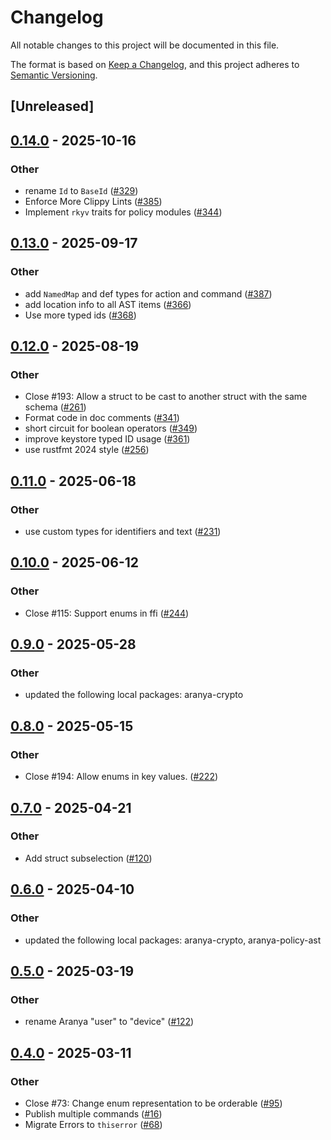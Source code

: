 # Changelog

All notable changes to this project will be documented in this file.

The format is based on [Keep a Changelog](https://keepachangelog.com/en/1.0.0/),
and this project adheres to [Semantic Versioning](https://semver.org/spec/v2.0.0.html).

## [Unreleased]

## [0.14.0](https://github.com/aranya-project/aranya-core/compare/aranya-policy-module-v0.13.0...aranya-policy-module-v0.14.0) - 2025-10-16

### Other

- rename `Id` to `BaseId` ([#329](https://github.com/aranya-project/aranya-core/pull/329))
- Enforce More Clippy Lints ([#385](https://github.com/aranya-project/aranya-core/pull/385))
- Implement `rkyv` traits for policy modules ([#344](https://github.com/aranya-project/aranya-core/pull/344))

## [0.13.0](https://github.com/aranya-project/aranya-core/compare/aranya-policy-module-v0.12.0...aranya-policy-module-v0.13.0) - 2025-09-17

### Other

- add `NamedMap` and def types for action and command ([#387](https://github.com/aranya-project/aranya-core/pull/387))
- add location info to all AST items ([#366](https://github.com/aranya-project/aranya-core/pull/366))
- Use more typed ids ([#368](https://github.com/aranya-project/aranya-core/pull/368))

## [0.12.0](https://github.com/aranya-project/aranya-core/compare/aranya-policy-module-v0.11.0...aranya-policy-module-v0.12.0) - 2025-08-19

### Other

- Close #193: Allow a struct to be cast to another struct with the same schema ([#261](https://github.com/aranya-project/aranya-core/pull/261))
- Format code in doc comments ([#341](https://github.com/aranya-project/aranya-core/pull/341))
- short circuit for boolean operators ([#349](https://github.com/aranya-project/aranya-core/pull/349))
- improve keystore typed ID usage ([#361](https://github.com/aranya-project/aranya-core/pull/361))
- use rustfmt 2024 style ([#256](https://github.com/aranya-project/aranya-core/pull/256))

## [0.11.0](https://github.com/aranya-project/aranya-core/compare/aranya-policy-module-v0.10.0...aranya-policy-module-v0.11.0) - 2025-06-18

### Other

- use custom types for identifiers and text ([#231](https://github.com/aranya-project/aranya-core/pull/231))

## [0.10.0](https://github.com/aranya-project/aranya-core/compare/aranya-policy-module-v0.9.0...aranya-policy-module-v0.10.0) - 2025-06-12

### Other

- Close #115: Support enums in ffi ([#244](https://github.com/aranya-project/aranya-core/pull/244))

## [0.9.0](https://github.com/aranya-project/aranya-core/compare/aranya-policy-module-v0.8.0...aranya-policy-module-v0.9.0) - 2025-05-28

### Other

- updated the following local packages: aranya-crypto

## [0.8.0](https://github.com/aranya-project/aranya-core/compare/aranya-policy-module-v0.7.0...aranya-policy-module-v0.8.0) - 2025-05-15

### Other

- Close #194: Allow enums in key values. ([#222](https://github.com/aranya-project/aranya-core/pull/222))

## [0.7.0](https://github.com/aranya-project/aranya-core/compare/aranya-policy-module-v0.6.0...aranya-policy-module-v0.7.0) - 2025-04-21

### Other

- Add struct subselection ([#120](https://github.com/aranya-project/aranya-core/pull/120))

## [0.6.0](https://github.com/aranya-project/aranya-core/compare/aranya-policy-module-v0.5.0...aranya-policy-module-v0.6.0) - 2025-04-10

### Other

- updated the following local packages: aranya-crypto, aranya-policy-ast

## [0.5.0](https://github.com/aranya-project/aranya-core/compare/aranya-policy-module-v0.4.0...aranya-policy-module-v0.5.0) - 2025-03-19

### Other

- rename Aranya "user" to "device" ([#122](https://github.com/aranya-project/aranya-core/pull/122))

## [0.4.0](https://github.com/aranya-project/aranya-core/compare/aranya-policy-module-v0.3.0...aranya-policy-module-v0.4.0) - 2025-03-11

### Other

- Close #73: Change enum representation to be orderable ([#95](https://github.com/aranya-project/aranya-core/pull/95))
- Publish multiple commands ([#16](https://github.com/aranya-project/aranya-core/pull/16))
- Migrate Errors to `thiserror` ([#68](https://github.com/aranya-project/aranya-core/pull/68))
